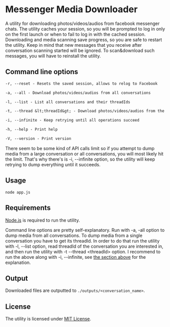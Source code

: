 # Messenger Media Downloader

A utility for downloading photos/videos/audios from facebook messenger chats.
The utility caches your session, so you will be prompted to log in only on the first launch or when to fail to log in with the cached session.
Downloading and media scanning save progress, so you are safe to restart the utility. Keep in mind that new messages that you receive after
conversation scanning started will be ignored. To scan&download such messages, you will have to reinstall the utility.

## Command line options

```txt
-r, --reset - Resets the saved session, allows to relog to Facebook

-a, --all - Download photos/videos/audios from all conversations

-l, --list - List all conversations and their threadIds

-t, --thread &lt;threadId&gt; - Download photos/videos/audios from the conversation with given threadID

-i, --infinite - Keep retrying until all operations succeed

-h, --help - Print help

-V, --version - Print version
```

There seem to be some kind of API calls limit so if you attempt to dump media from a large conversation
or all conversations, you will most likely hit the limit. That's why there's is -i, --infinite option, so the utility will keep retrying
to dump everything until it succeeds.

## Usage

`node app.js`

## Requirements

[Node.js](https://nodejs.org/) is required to run the utility.

Command line options are pretty self-explanatory.
Run with -a, -all option to dump media from all conversations.
To dump media from a single conversation you have to get its threadId. In order to do that run the utility with -l, --list option,
read threadId of the conversation you are interested in, and then run the utility with -t --thread &lt;threadId&gt; option.
I recommend to run the above along with -i, --infinite, see [the section above](#infinite_explanation) for the explanation.

## Output

Downloaded files are outputted to `./outputs/<conversation_name>`.

## License

The utility is licensed under [MIT License](./LICENSE).
